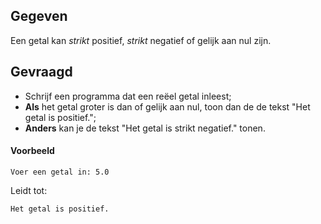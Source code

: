 ## Gegeven
Een getal kan *strikt* positief, *strikt* negatief of gelijk aan nul zijn.

## Gevraagd
* Schrijf een programma dat een reëel getal inleest;
* **Als** het getal groter is dan of gelijk aan nul, toon dan de de tekst "Het getal is positief.";
* **Anders** kan je de tekst "Het getal is strikt negatief." tonen.

#### Voorbeeld
```
Voer een getal in: 5.0
```
Leidt tot:
```
Het getal is positief. 
```